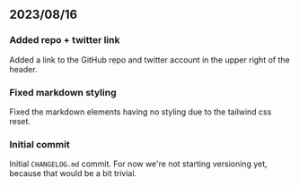 ## 2023/08/16

### Added repo + twitter link

Added a link to the GitHub repo and twitter account in the upper right of the header.

### Fixed markdown styling

Fixed the markdown elements having no styling due to the tailwind css reset.

### Initial commit

Initial `CHANGELOG.md` commit. For now we're not starting versioning yet, because that would be a bit trivial.
